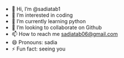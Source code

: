 - 👋 Hi, I’m @sadiatab1
- 👀 I’m interested in coding
- 🌱 I’m currently learning python
- 💞️ I’m looking to collaborate on Github
- 📫 How to reach me sadiatab06@gmail.com
- 😄 Pronouns: sadia 
- ⚡ Fun fact: seeing you

<!---
sadiatab1/sadiatab1 is a ✨ special ✨ repository because its `README.md` (this file) appears on your GitHub profile.
You can click the Preview link to take a look at your changes.
--->
